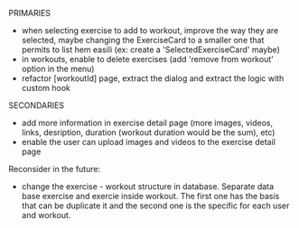 PRIMARIES
- when selecting exercise to add to workout, improve the way they are selected, maybe changing the ExerciseCard to a smaller one that permits to list hem easili (ex: create a 'SelectedExerciseCard' maybe)
- in workouts, enable to delete exercises (add 'remove from workout' option in the menu)
- refactor [workoutId] page, extract the dialog and extract the logic with custom hook


SECONDARIES
- add more information in exercise detail page (more images, videos, links, desription, duration (workout duration would be the sum), etc)
- enable the user can upload images and videos to the exercise detail page

Reconsider in the future:
- change the exercise - workout structure in database. Separate data base exercise and exercie inside workout. The first one has the basis that can be duplicate it and the second one is the specific for each user and workout.